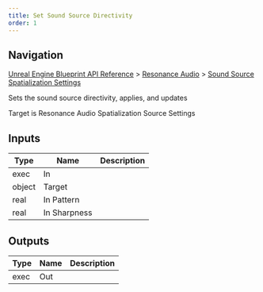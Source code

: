 ```yaml
---
title: Set Sound Source Directivity
order: 1
---
```

## Navigation

[Unreal Engine Blueprint API Reference](https://dev.epicgames.com/documentation/en-us/unreal-engine/BlueprintAPI) > [Resonance Audio](https://dev.epicgames.com/documentation/en-us/unreal-engine/BlueprintAPI/ResonanceAudio) > [Sound Source Spatialization Settings](https://dev.epicgames.com/documentation/en-us/unreal-engine/BlueprintAPI/ResonanceAudio/SoundSourceSpatializationSetting-)

Sets the sound source directivity, applies, and updates

Target is Resonance Audio Spatialization Source Settings

## Inputs

| Type | Name | Description |
| --- | --- | --- |
| exec | In |  |
| object | Target |  |
| real | In Pattern |  |
| real | In Sharpness |  |

## Outputs

| Type | Name | Description |
| --- | --- | --- |
| exec | Out |  |
